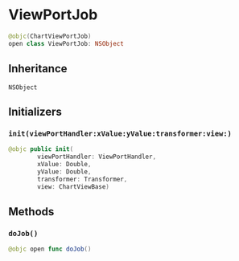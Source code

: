 # ViewPortJob

``` swift
@objc(ChartViewPortJob)
open class ViewPortJob: NSObject
```

## Inheritance

`NSObject`

## Initializers

### `init(viewPortHandler:xValue:yValue:transformer:view:)`

``` swift
@objc public init(
        viewPortHandler: ViewPortHandler,
        xValue: Double,
        yValue: Double,
        transformer: Transformer,
        view: ChartViewBase)
```

## Methods

### `doJob()`

``` swift
@objc open func doJob()
```
